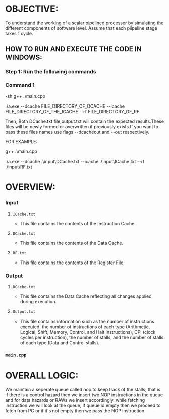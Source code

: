 # OBJECTIVE:
To understand the working of a scalar pipelined processor by simulating the different components of software level.
Assume that each piipeline stage takes 1 cycle.

## HOW TO RUN AND EXECUTE THE CODE IN WINDOWS:

### Step 1: Run the following commands

### Command 1
-sh
g++ .\main.cpp

./a.exe --dcache FILE_DIRECTORY_OF_DCACHE --icache FILE_DIRECTORY_OF_THE_ICACHE --rf FILE_DIRECTORY_OF_RF

Then,
Both DCache.txt file,output.txt will contain the expected results.These files will be newly formed or overwritten if previously exists.If you want to pass these files names use flags --dcacheout and --out respectively.

FOR EXAMPLE:

g++ .\main.cpp

./a.exe --dcache .\input\DCache.txt --icache .\input\ICache.txt --rf .\input\RF.txt

# OVERVIEW:

### Input

1. `ICache.txt`
   - This file contains the contents of the Instruction Cache.
   
2. `DCache.txt`
   - This file contains the contents of the Data Cache.
   
3. `RF.txt`
   - This file contains the contents of the Register File.

### Output

1. `DCache.txt`
   - This file contains the Data Cache reflecting all changes applied during execution.
   
2. `Output.txt`
   - This file contains information such as the number of instructions executed, the number of instructions of each type (Arithmetic, Logical, Shift, Memory, Control, and Halt Instructions), CPI (clock cycles per instruction), the number of stalls, and the number of stalls of each type (Data and Control stalls).

### `main.cpp`

# OVERALL LOGIC:
We maintain a seperate queue called nop to keep track of the stalls; that is if there is a control hazard then we insert two NOP instructions in the queue and for data hazards or RAWs we insert accordingly.
while fetching instruction we will look at the queue, if queue id empty then we proceed to fetch from PC or if it's not empty then we pass the NOP instruction.
